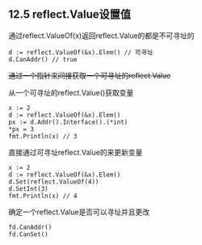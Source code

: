 

## 12.5 reflect.Value设置值
通过reflect.ValueOf(x)返回reflect.Value的都是不可寻址的
```
d := reflect.ValueOf(&x).Elem() // 可寻址
d.CanAddr() // true
```

~~通过一个指针来间接获取一个可寻址的reflect.Value~~

从一个可寻址的reflect.Value()获取变量
```
x := 2
d := reflect.ValueOf(&x).Elem()
px := d.Addr().Interface().(*int)
*px = 3
fmt.Println(x) // 3
```

直接通过可寻址reflect.Value的来更新变量
```
x := 2
d := reflect.ValueOf(&x).Elem()
d.Set(reflect.ValueOf(4))
d.SetInt(3)
fmt.Println(x) // 4
```

确定一个reflect.Value是否可以寻址并且更改
```
fd.CanAddr()
fd.CanSet()
```